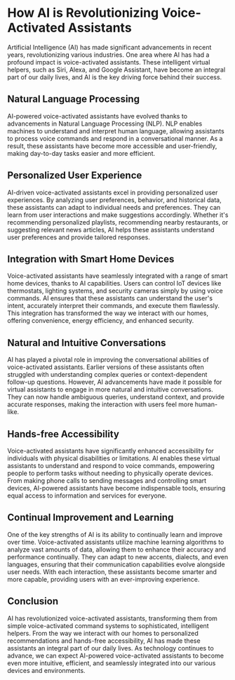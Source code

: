 # How AI is Revolutionizing Voice-Activated Assistants

Artificial Intelligence (AI) has made significant advancements in recent years, revolutionizing various industries. One area where AI has had a profound impact is voice-activated assistants. These intelligent virtual helpers, such as Siri, Alexa, and Google Assistant, have become an integral part of our daily lives, and AI is the key driving force behind their success.

## Natural Language Processing

AI-powered voice-activated assistants have evolved thanks to advancements in Natural Language Processing (NLP). NLP enables machines to understand and interpret human language, allowing assistants to process voice commands and respond in a conversational manner. As a result, these assistants have become more accessible and user-friendly, making day-to-day tasks easier and more efficient.

## Personalized User Experience

AI-driven voice-activated assistants excel in providing personalized user experiences. By analyzing user preferences, behavior, and historical data, these assistants can adapt to individual needs and preferences. They can learn from user interactions and make suggestions accordingly. Whether it's recommending personalized playlists, recommending nearby restaurants, or suggesting relevant news articles, AI helps these assistants understand user preferences and provide tailored responses.

## Integration with Smart Home Devices

Voice-activated assistants have seamlessly integrated with a range of smart home devices, thanks to AI capabilities. Users can control IoT devices like thermostats, lighting systems, and security cameras simply by using voice commands. AI ensures that these assistants can understand the user's intent, accurately interpret their commands, and execute them flawlessly. This integration has transformed the way we interact with our homes, offering convenience, energy efficiency, and enhanced security.

## Natural and Intuitive Conversations

AI has played a pivotal role in improving the conversational abilities of voice-activated assistants. Earlier versions of these assistants often struggled with understanding complex queries or context-dependent follow-up questions. However, AI advancements have made it possible for virtual assistants to engage in more natural and intuitive conversations. They can now handle ambiguous queries, understand context, and provide accurate responses, making the interaction with users feel more human-like.

## Hands-free Accessibility

Voice-activated assistants have significantly enhanced accessibility for individuals with physical disabilities or limitations. AI enables these virtual assistants to understand and respond to voice commands, empowering people to perform tasks without needing to physically operate devices. From making phone calls to sending messages and controlling smart devices, AI-powered assistants have become indispensable tools, ensuring equal access to information and services for everyone.

## Continual Improvement and Learning

One of the key strengths of AI is its ability to continually learn and improve over time. Voice-activated assistants utilize machine learning algorithms to analyze vast amounts of data, allowing them to enhance their accuracy and performance continually. They can adapt to new accents, dialects, and even languages, ensuring that their communication capabilities evolve alongside user needs. With each interaction, these assistants become smarter and more capable, providing users with an ever-improving experience.

## Conclusion

AI has revolutionized voice-activated assistants, transforming them from simple voice-activated command systems to sophisticated, intelligent helpers. From the way we interact with our homes to personalized recommendations and hands-free accessibility, AI has made these assistants an integral part of our daily lives. As technology continues to advance, we can expect AI-powered voice-activated assistants to become even more intuitive, efficient, and seamlessly integrated into our various devices and environments.